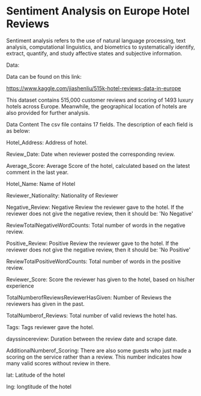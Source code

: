 # Sentiment Analysis on Europe Hotel Reviews

Sentiment analysis refers to the use of natural language processing, text analysis, computational linguistics, and biometrics to systematically identify, extract, quantify, and study affective states and subjective information.

Data:

Data can be found on this link: 

https://www.kaggle.com/jiashenliu/515k-hotel-reviews-data-in-europe

This dataset contains 515,000 customer reviews and scoring of 1493 luxury hotels across Europe. Meanwhile, the geographical location of hotels are also provided for further analysis.

Data Content The csv file contains 17 fields. The description of each field is as below:

Hotel_Address: Address of hotel.

Review_Date: Date when reviewer posted the corresponding review.

Average_Score: Average Score of the hotel, calculated based on the latest comment in the last year.

Hotel_Name: Name of Hotel

Reviewer_Nationality: Nationality of Reviewer

Negative_Review: Negative Review the reviewer gave to the hotel. If the reviewer does not give the negative review, then it should be: 'No Negative'

ReviewTotalNegativeWordCounts: Total number of words in the negative review.

Positive_Review: Positive Review the reviewer gave to the hotel. If the reviewer does not give the negative review, then it should be: 'No Positive'

ReviewTotalPositiveWordCounts: Total number of words in the positive review.

Reviewer_Score: Score the reviewer has given to the hotel, based on his/her experience

TotalNumberofReviewsReviewerHasGiven: Number of Reviews the reviewers has given in the past.

TotalNumberof_Reviews: Total number of valid reviews the hotel has.

Tags: Tags reviewer gave the hotel.

dayssincereview: Duration between the review date and scrape date.

AdditionalNumberof_Scoring: There are also some guests who just made a scoring on the service rather than a review. This number indicates how many valid scores without review in there.

lat: Latitude of the hotel

lng: longtitude of the hotel
